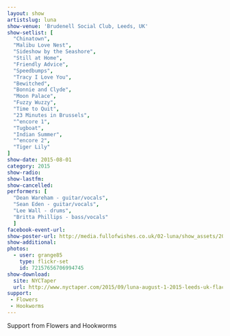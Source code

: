 ```yaml
---
layout: show
artistslug: luna
show-venue: 'Brudenell Social Club, Leeds, UK'
show-setlist: [
  "Chinatown",
  "Malibu Love Nest",
  "Sideshow by the Seashore",
  "Still at Home",
  "Friendly Advice",
  "Speedbumps",
  "Tracy I Love You",
  "Bewitched",
  "Bonnie and Clyde",
  "Moon Palace",
  "Fuzzy Wuzzy",
  "Time to Quit",
  "23 Minutes in Brussels",
  "^encore 1",
  "Tugboat",
  "Indian Summer",
  "^encore 2",
  "Tiger Lily"
]
show-date: 2015-08-01
category: 2015
show-radio: 
show-lastfm: 
show-cancelled: 
performers: [
  "Dean Wareham - guitar/vocals",
  "Sean Eden - guitar/vocals",
  "Lee Wall - drums",
  "Britta Phillips - bass/vocals"
  ]
facebook-event-url: 
show-poster-url: http://media.fullofwishes.co.uk/02-luna/show_assets/2015-08-01/2015-08-01-luna-brudenell-leeds-poster.jpg
show-additional: 
photos:
  - user: grange85
    type: flickr-set
    id: 72157656706994745
show-download: 
  site: NYCTaper
  url: http://www.nyctaper.com/2015/09/luna-august-1-2015-leeds-uk-flacmp3streaming/
support:
 - Flowers
 - Hookworms
---
```

Support from Flowers and Hookworms
